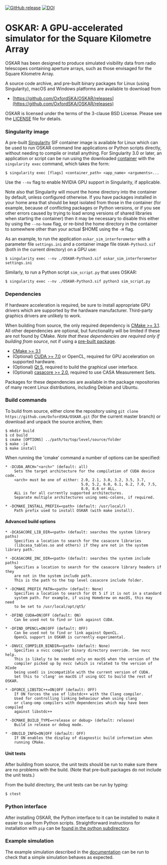 [![GitHub release](https://img.shields.io/github/release/OxfordSKA/OSKAR.svg?style=flat-square)](https://github.com/OxfordSKA/OSKAR/releases)
[![DOI](https://zenodo.org/badge/DOI/10.5281/zenodo.3758491.svg)](https://doi.org/10.5281/zenodo.3758491)

# OSKAR: A GPU-accelerated simulator for the Square Kilometre Array

OSKAR has been designed to produce simulated visibility data from radio
telescopes containing aperture arrays, such as those envisaged for the
Square Kilometre Array.

A source code archive, and pre-built binary packages for Linux (using
Singularity), macOS and Windows platforms are available to download from

- [https://github.com/OxfordSKA/OSKAR/releases](https://github.com/OxfordSKA/OSKAR/releases)

OSKAR is licensed under the terms of the 3-clause BSD License.
Please see the [LICENSE](LICENSE) file for details.

### Singularity image

A pre-built [Singularity](https://sylabs.io/singularity/) SIF container image
is available for Linux which can be used to run OSKAR command line
applications or Python scripts directly, without needing to compile or install
anything. For Singularity 3.0 or later, an application or script can be run
using the downloaded [container](https://github.com/OxfordSKA/OSKAR/releases)
with the `singularity exec` command, which takes the form:

    $ singularity exec [flags] <container_path> <app_name> <arguments>...

Use the `--nv` flag to enable NVIDIA GPU support in Singularity, if
applicable.

Note also that Singularity will mount the home directory into the container by
default, unless configured otherwise. If you have packages installed in your
home area that should be kept isolated from those in the container (for
example, because of conflicting packages or Python versions, or if you see
other errors caused by trying to load wrong versions of shared libraries when
starting the container) then it may be necessary to disable this either by
using the `--no-home` flag, or re-bind the home directory in the container
to somewhere other than your actual $HOME using the `-H` flag.

As an example, to run the application `oskar_sim_interferometer`
with a parameter file `settings.ini` and a container image file
`OSKAR-Python3.sif` (both in the current directory) on a GPU use:

    $ singularity exec --nv ./OSKAR-Python3.sif oskar_sim_interferometer settings.ini

Similarly, to run a Python script `sim_script.py` that uses OSKAR:

    $ singularity exec --nv ./OSKAR-Python3.sif python3 sim_script.py

### Dependencies

If hardware acceleration is required, be sure to install appropriate GPU
drivers which are supported by the hardware manufacturer. Third-party graphics
drivers are unlikely to work.

When building from source, the only required dependency is
[CMake >= 3.1](https://cmake.org).
All other dependencies are optional, but functionality will be
limited if these are not found by CMake.
*Note that these dependencies are required only if building from source*, not
if using a [pre-built package](https://github.com/OxfordSKA/OSKAR/releases).

- [CMake >= 3.1](https://cmake.org)
- (Optional) [CUDA >= 7.0](https://developer.nvidia.com/cuda-downloads)
  or OpenCL, required for GPU acceleration on supported hardware.
- (Optional) [Qt 5](https://qt.io),
  required to build the graphical user interface.
- (Optional) [casacore >= 2.0](https://github.com/casacore/casacore),
  required to use CASA Measurement Sets.

Packages for these dependencies are available in the package repositories
of many recent Linux distributions, including Debian and Ubuntu.

### Build commands

To build from source, either clone the repository using
`git clone https://github.com/OxfordSKA/OSKAR.git` (for the current master
branch) or download and unpack the source archive, then:

    $ mkdir build
    $ cd build
    $ cmake [OPTIONS] ../path/to/top/level/source/folder
    $ make -j4
    $ make install

When running the 'cmake' command a number of options can be specified:

    * -DCUDA_ARCH="<arch>" (default: all)
        Sets the target architecture for the compilation of CUDA device code.
        <arch> must be one of either: 2.0, 2.1, 3.0, 3.2, 3.5, 3.7,
                                      5.0, 5.2, 6.0, 6.1, 6.2, 7.0, 7.5,
                                      8.0, 8.6 or ALL.
        ALL is for all currently supported architectures.
        Separate multiple architectures using semi-colons, if required.

    * -DCMAKE_INSTALL_PREFIX=<path> (default: /usr/local/)
        Path prefix used to install OSKAR (with make install).

#### Advanced build options

    * -DCASACORE_LIB_DIR=<path> (default: searches the system library paths)
        Specifies a location to search for the casacore libraries
        (libcasa_tables.so and others) if they are not in the system library path.

    * -DCASACORE_INC_DIR=<path> (default: searches the system include paths)
        Specifies a location to search for the casacore library headers if they
        are not in the system include path.
        This is the path to the top level casacore include folder.

    * -DCMAKE_PREFIX_PATH=<path> (default: None)
        Specifies a location to search for Qt 5 if it is not in a standard
        system path. For example, if using Homebrew on macOS, this may need
        to be set to /usr/local/opt/qt5/

    * -DFIND_CUDA=ON|OFF (default: ON)
        Can be used not to find or link against CUDA.

    * -DFIND_OPENCL=ON|OFF (default: OFF)
        Can be used not to find or link against OpenCL.
        OpenCL support in OSKAR is currently experimental.

    * -DNVCC_COMPILER_BINDIR=<path> (default: None)
        Specifies a nvcc compiler binary directory override. See nvcc help.
        This is likely to be needed only on macOS when the version of the
        compiler picked up by nvcc (which is related to the version of XCode
        being used) is incompatible with the current version of CUDA.
        Set this to 'clang' on macOS if using GCC to build the rest of OSKAR.

    * -DFORCE_LIBSTDC++=ON|OFF (default: OFF)
        If ON forces the use of libstdc++ with the Clang compiler.
        Used for controlling linking behaviour when using clang
        or clang-omp compilers with dependencies which may have been compiled
        against libstdc++

    * -DCMAKE_BUILD_TYPE=<release or debug> (default: release)
        Build in release or debug mode.

    * -DBUILD_INFO=ON|OFF (default: OFF)
        If ON enables the display of diagnostic build information when
        running CMake.

#### Unit tests

After building from source, the unit tests should be run to make sure there
are no problems with the build.
(Note that pre-built packages do not include the unit tests.)

From the build directory, the unit tests can be run by typing:

    $ ctest

### Python interface

After installing OSKAR, the Python interface to it can be installed to
make it easier to use from Python scripts.
Straightforward instructions for installation with `pip` can be
[found in the python subdirectory](python/README.md).

### Example simulation

The example simulation described in the
[documentation](https://github.com/OxfordSKA/OSKAR/releases)
can be run to check that a simple simulation behaves as expected.
